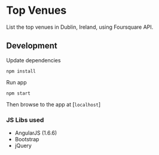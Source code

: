 # Top Venues
List the top venues in Dublin, Ireland, using Foursquare API.

## Development

Update dependencies

```
npm install
```

Run app

```
npm start
```

Then browse to the app at [`localhost`]


### JS Libs used ###

* AngularJS (1.6.6)
* Bootstrap
* jQuery